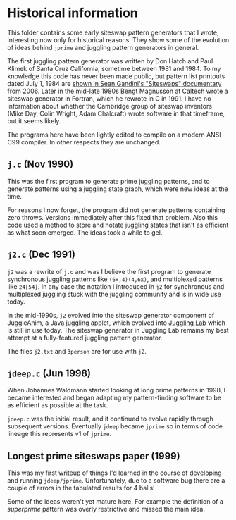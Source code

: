 # Historical information

This folder contains some early siteswap pattern generators that I wrote, interesting now only for historical
reasons. They show some of the evolution of ideas behind `jprime` and juggling pattern generators in general.

The first juggling pattern generator was written by Don Hatch and Paul Klimek of Santa Cruz California,
sometime between 1981 and 1984. To my knowledge this code has never been made public, but pattern list printouts
dated July 1, 1984 are [shown in Sean Gandini's "Siteswaps" documentary](https://vimeo.com/497788314) from 2006.
Later in the mid-late 1980s
Bengt Magnusson at Caltech wrote a siteswap generator in Fortran, which he rewrote in C in 1991. I have no
information about whether the Cambridge group of siteswap inventors (Mike Day, Colin Wright, Adam Chalcraft)
wrote software in that timeframe, but it seems likely.

The programs here have been lightly edited to compile on a modern ANSI C99 compiler. In other respects they are unchanged.

## `j.c` (Nov 1990)

This was the first program to generate prime juggling patterns, and to generate patterns using a juggling state graph,
which were new ideas at the time.

For reasons I now forget, the program did not generate patterns containing zero throws. Versions immediately
after this fixed that problem. Also this code used a method to store and notate juggling states that isn't as
efficient as what soon emerged. The ideas took a while to gel.

## `j2.c` (Dec 1991)

`j2` was a rewrite of `j.c` and was I believe the first program to generate synchronous juggling patterns
like `(6x,4)(4,6x)`, and multiplexed patterns like `24[54]`. In any case the notation I introduced in `j2` for
synchronous and multiplexed juggling stuck with the juggling community and is in wide use today.

In the mid-1990s, `j2` evolved into the siteswap generator component of JuggleAnim, a Java juggling applet, which
evolved into [Juggling Lab](https://jugglinglab.org) which is still in use today. The siteswap generator in Juggling Lab
remains my best attempt at a fully-featured juggling pattern generator.

The files `j2.txt` and `3person` are for use with `j2`.

## `jdeep.c` (Jun 1998)

When Johannes Waldmann started looking at long prime patterns in 1998, I became interested and began adapting my
pattern-finding software to be as efficient as possible at the task.

`jdeep.c` was the initial result, and it continued to evolve rapidly through subsequent versions.
Eventually `jdeep` became `jprime` so in terms of code lineage this represents v1 of `jprime`.

## Longest prime siteswaps paper (1999)

This was my first writeup of things I'd learned in the course of developing and running `jdeep/jprime`.
Unfortunately, due to a software bug there are a couple of errors in the tabulated results for 4 balls!

Some of the ideas weren't yet mature here. For example the definition of a *superprime* pattern was overly
restrictive and missed the main idea.
